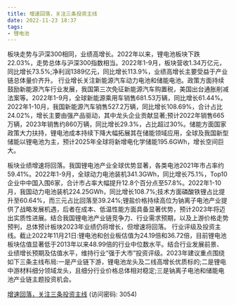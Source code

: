 ```yaml
---
title: 增速回落，关注三条投资主线
date: 2022-11-23 18:37
tags:
- 锂电池
---
```

板块走势与沪深300相同，业绩高增长。2022年以来，锂电池板块下跌22.03%，走势总体与沪深300指数相当。2022年1-9月，板块营收1.34万亿元，同比增长73.5%;净利润1389亿元，同比增长113.9%，业绩高增长主要受益于产业链总体量价齐升。
行业增长关注新能源汽车动力电池和储能电池。政策方面持续鼓励新能源汽车行业发展，我国第三次免征新能源汽车购置税，美国出台通胀削减法案等。2022年1-9月，全球新能源乘用车销售681.53万辆，同比增长61.44%。2022年1-10月，我国新能源汽车销售527.2万辆，同比增长108.69%，合计占比24.02%，增长主要由强产品驱动，其中龙头企业贡献显著;预计2022年销售665万辆，2023年销售约860万辆，同比增长29.3%，占比超过30%。储能方面国家政策大力扶持，锂电池成本持续下降大幅拓展其在储能领域应用，全球及我国新型储能以锂电池为主，预计2025年全球将新增电化学储能195.6GWh，增长空间巨大。
<!-- more -->
板块业绩增速将回落。我国锂电池产业全球优势显著，各类电池2021年市占率约59.41%。2022年1-9月，全球动力电池装机341.3GWh，同比增长75.1%，Top10企业中中国入围6家，合计市占率大幅提升12.8个百分点至57.8%。2022年1-10月，我国动力电池装机224.25GWh，同比增长108.7%;技术方面磷酸铁锂占比提升至60.64%，而三元占比回落至39.24%;锂盐价格持续高位为钠离子电池产业提供了战略发展机遇，后者在成本、低温性能方面具备显著优势，预计2023年将迈出实质性进展。结合我国锂电池产业链竞争力、行业需求预期，以及上游价格走势预判，总体预计板块2023年业绩仍将增长，但增速将回落。
行业评级及投资主线。截止2022年11月21日:锂电池和创业板估值为24.19倍和36.72倍，目前锂电池板块估值显著低于2013年以来48.99倍的行业中位数水平。结合行业发展前景、业绩增长预期及估值水平，维持行业“强于大市”投资评级。2023年建议重点围绕如下三条主线布局:一是产业链下游，锂电池龙头及二线高增长优质标的;二是锂电中游材料细分领域龙头，且细分行业价格总体相对稳定;三是钠离子电池和储能电池产业链主题投资机会。

[增速回落，关注三条投资主线](https://url12.ctfile.com/f/3948612-730745338-ae017c?p=3054)
(访问密码: 3054)

